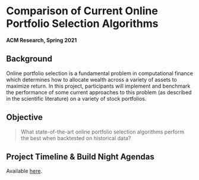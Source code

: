 <p align="center">
  
# Comparison of Current Online Portfolio Selection Algorithms

**ACM Research, Spring 2021**

</p>

## Background

Online portfolio selection is a fundamental problem in computational finance which determines how to allocate wealth across a variety of assets to maximize return. In this project, participants will implement and benchmark the performance of some current approaches to this problem (as described in the scientific literature) on a variety of stock portfolios.

## Objective

> What state-of-the-art online portfolio selection algorithms perform the best when backtested on historical data?

## Project Timeline & Build Night Agendas

Available [here](timeline/README.md).
